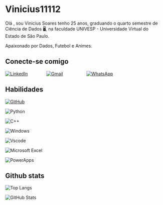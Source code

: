 # Vinicius11112
Olá , sou Vinicius Soares tenho 25 anos, graduando o quarto semestre de Ciência de Dados 🖥, na faculdade UNIVESP - Universidade Virtual do Estado de São Paulo. 
        

Apaixonado por Dados, Futebol e Animes.

## Conecte-se comigo
[![LinkedIn](https://img.shields.io/badge/LinkedIn-0077B5?style=for-the-badge&logo=linkedin&logoColor=white)](https://www.linkedin.com/in/vinicius-soares-9a8bb01a3/)  
             [![Gmail](https://img.shields.io/badge/Gmail-333333?style=for-the-badge&logo=gmail&logoColor=red)](soaresvinicius11112@gmail.com)  
                 [![WhatsApp](https://img.shields.io/badge/WhatsApp-25D366?style=for-the-badge&logo=whatsapp&logoColor=white)](https://wa.me/55+11+965387790)  
                    


## Habilidades
[![GitHub](https://img.shields.io/badge/GitHub-100000?style=for-the-badge&logo=github&logoColor=white)](https://github.com/123PAU34)

![Python](https://img.shields.io/badge/python-3670A0?style=for-the-badge&logo=python&logoColor=ffdd54)

![C++](https://img.shields.io/badge/C%2B%2B-00599C?style=for-the-badge&logo=c%2B%2B&logoColor=white)

![Windows](https://img.shields.io/badge/Windows-000?style=for-the-badge&logo=windows&logoColor=2CA5E0)  

![Vscode](https://img.shields.io/badge/Vscode-007ACC?style=for-the-badge&logo=visual-studio-code&logoColor=white)

![Microsoft Excel](https://img.shields.io/badge/Microsoft_Excel-217346?style=for-the-badge&logo=microsoft-excel&logoColor=white)

![PowerApps](https://img.shields.io/badge/Microsoft_power_apps-9933CC?style=for-the-badge&logo=powerapps&logoColor=white)
 



## Github stats

![Top Langs](https://github-readme-stats-git-masterrstaa-rickstaa.vercel.app/api/top-langs/?username=Vinicius1112&bg_color=000&border_color=30A3DC&title_color=E94D5F&text_color=FFF)

![GitHub Stats](https://github-readme-stats.vercel.app/api?username=Vinicius1112&theme=transparent&bg_color=000&border_color=30A3DC&show_icons=true&icon_color=30A3DC&title_color=E94D5F&text_color=FFF)











  
